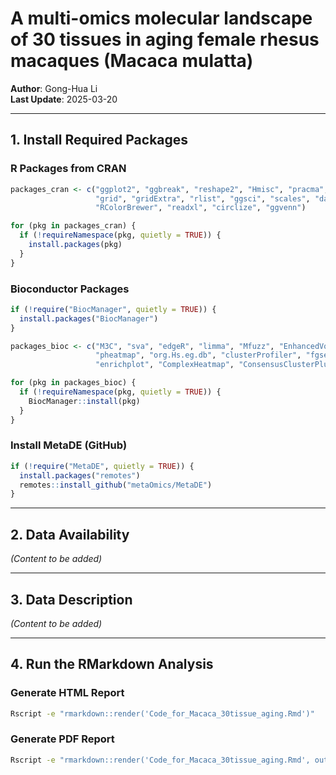 
# A multi-omics molecular landscape of 30 tissues in aging female rhesus macaques (Macaca mulatta)

**Author**: Gong-Hua Li  
**Last Update**: 2025-03-20  

---

## 1. Install Required Packages

### R Packages from CRAN
```r
packages_cran <- c("ggplot2", "ggbreak", "reshape2", "Hmisc", "pracma", "car", "ggrepel", 
                   "grid", "gridExtra", "rlist", "ggsci", "scales", "data.table", 
                   "RColorBrewer", "readxl", "circlize", "ggvenn")

for (pkg in packages_cran) {
  if (!requireNamespace(pkg, quietly = TRUE)) {
    install.packages(pkg)
  }
}
```

### Bioconductor Packages
```r
if (!require("BiocManager", quietly = TRUE)) {
  install.packages("BiocManager")
}

packages_bioc <- c("M3C", "sva", "edgeR", "limma", "Mfuzz", "EnhancedVolcano", 
                   "pheatmap", "org.Hs.eg.db", "clusterProfiler", "fgsea", "msigdbr", 
                   "enrichplot", "ComplexHeatmap", "ConsensusClusterPlus", "samr", "DESeq2")

for (pkg in packages_bioc) {
  if (!requireNamespace(pkg, quietly = TRUE)) {
    BiocManager::install(pkg)
  }
}
```

### Install MetaDE (GitHub)
```r
if (!require("MetaDE", quietly = TRUE)) {
  install.packages("remotes")
  remotes::install_github("metaOmics/MetaDE")
}
```

---

## 2. Data Availability  
*(Content to be added)*  

---

## 3. Data Description  
*(Content to be added)*  

---

## 4. Run the RMarkdown Analysis

### Generate HTML Report
```bash
Rscript -e "rmarkdown::render('Code_for_Macaca_30tissue_aging.Rmd')"
```

### Generate PDF Report
```bash
Rscript -e "rmarkdown::render('Code_for_Macaca_30tissue_aging.Rmd', output_format='pdf_document')"
```
